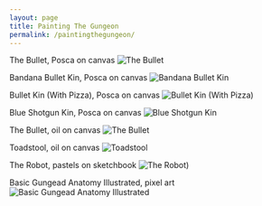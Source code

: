 ```yaml
---
layout: page
title: Painting The Gungeon
permalink: /paintingthegungeon/
---
```

The Bullet, Posca on canvas
![The Bullet](/images/up/art/posca/thebullet.jpeg)

Bandana Bullet Kin, Posca on canvas
![Bandana Bullet Kin](/images/up/art/posca/bandanabulletkin.jpeg)

Bullet Kin (With Pizza), Posca on canvas
![Bullet Kin (With Pizza)](/images/up/art/posca/bulletkinwp.jpeg)

Blue Shotgun Kin, Posca on canvas
![Blue Shotgun Kin](/images/up/art/posca/blueshotgunkin.jpeg)

The Bullet, oil on canvas
![The Bullet](/images/up/art/oil/thebullet.jpeg)

Toadstool, oil on canvas
![Toadstool](/images/up/art/oil/toadstool.jpeg)

The Robot, pastels on sketchbook
![The Robot)](/images/up/art/pastel/therobot.jpeg)

Basic Gungead Anatomy Illustrated, pixel art
![Basic Gungead Anatomy Illustrated](/images/up/art/pixel/bgai.jpeg)

